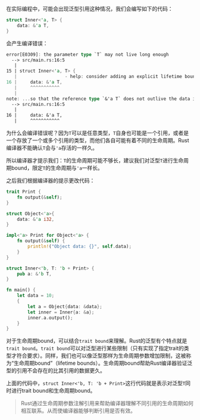 在实际编程中，可能会出现泛型引用这种情况，我们会编写如下的代码：
```rust
struct Inner<'a, T> {
    data: &'a T,
}
```
会产生编译错误：
```rust
error[E0309]: the parameter type `T` may not live long enough
  --> src/main.rs:16:5
   |
15 | struct Inner<'a, T> {
   |                  - help: consider adding an explicit lifetime bound `T: 'a`...
16 |     data: &'a T,
   |     ^^^^^^^^^^^
   |
note: ...so that the reference type `&'a T` does not outlive the data it points at
  --> src/main.rs:16:5
   |
16 |     data: &'a T,
   |     ^^^^^^^^^^^
```
为什么会编译错误呢？因为```T```可以是任意类型，```T```自身也可能是一个引用，或者是一个存放了一个或多个引用的类型，而他们各自可能有着不同的生命周期。Rust编译器不能确认```T```会与```'a```存活的一样久。

所以编译器才提示我们：```T```的生命周期可能不够长，建议我们对泛型```T```进行生命周期bound，限定```T```的生命周期与```'a```一样长。


之后我们根据编译器的提示更改代码：
```rust
trait Print {
    fn output(&self);
}

struct Object<'a>{
    data: &'a i32,
}

impl<'a> Print for Object<'a> {
    fn output(&self) {
        println!("Object data: {}", self.data);
    }
}

struct Inner<'b, T: 'b + Print> {
    pub a: &'b T,
}

fn main() {
    let data = 10;
    {
        let a = Object{data: &data};
        let inner = Inner{a: &a};
        inner.a.output();
    }
}
```

对于生命周期bound，可以结合```trait bound```来理解。Rust的泛型有个特点就是```trait bound```。```trait bound```可以对泛型进行某些限制（只有实现了指定trait的类型才符合要求）。同样，我们也可以像泛型那样为生命周期参数增加限制，这被称为“生命周期bound”（lifetime bounds）。生命周期bound帮助Rust编译器验证泛型的引用不会存在的比其引用的数据更久。

上面的代码中，```struct Inner<'b, T: 'b + Print>```这行代码就是表示对泛型```T```同时进行trait bound和生命周期bound。

>Rust通过生命周期参数注解引用来帮助编译器理解不同引用的生命周期如何相互联系。从而使编译器能够判断引用是否有效。